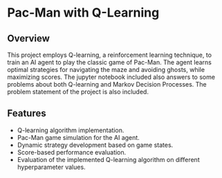 # Pac-Man with Q-Learning

## Overview
This project employs Q-learning, a reinforcement learning technique, to train an AI agent to play the classic game of Pac-Man. The agent learns optimal strategies for navigating the maze and avoiding ghosts, while maximizing scores. The jupyter notebook included also answers to some problems about both Q-learning and Markov Decision Processes. The problem statement of the project is also included.

## Features
- Q-learning algorithm implementation.
- Pac-Man game simulation for the AI agent.
- Dynamic strategy development based on game states.
- Score-based performance evaluation.
- Evaluation of the implemented Q-learning algorithm on different hyperparameter values.
